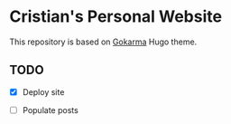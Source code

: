 # Cristian's Personal Website

This repository is based on [Gokarma](https://gokarna-hugo.netlify.app/) Hugo theme.

## TODO
- [X] Deploy site
- [ ] Populate posts
 
